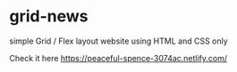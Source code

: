# grid-news
simple Grid / Flex layout website using HTML and CSS only

Check it here
https://peaceful-spence-3074ac.netlify.com/
